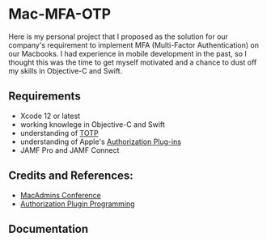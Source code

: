 # Mac-MFA-OTP
Here is my personal project that I proposed as the solution for our company's requirement to implement MFA (Multi-Factor Authentication) on our Macbooks. I had experience in mobile development in the past, so I thought this was the time to get myself motivated and a chance to dust off my skills in Objective-C and Swift.

## Requirements
- Xcode 12 or latest
- working knowlege in Objective-C and Swift
- understanding of [TOTP](https://datatracker.ietf.org/doc/html/rfc6238)
-  understanding of Apple's [Authorization Plug-ins](https://developer.apple.com/documentation/security/authorization_plug-ins)
- JAMF Pro and JAMF Connect

## Credits and References:
- [MacAdmins Conference](https://www.youtube.com/watch?v=tcmql5byA_I)
- [Authorization Plugin Programming](https://github.com/tburgin/PSU_2015)

## Documentation
